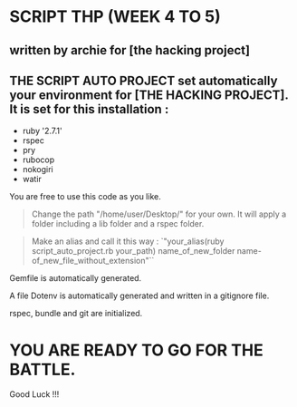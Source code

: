 # SCRIPT THP (WEEK 4 TO 5)

## written by archie for [the hacking project]

## THE SCRIPT AUTO PROJECT set automatically your environment for [THE HACKING PROJECT]. It is set for this installation :

- ruby '2.7.1'
- rspec
- pry
- rubocop
- nokogiri
- watir

You are free to use this code as you like.

> Change the path "/home/user/Desktop/" for your own. It will apply a folder including a lib folder and a rspec folder.

> Make an alias and call it this way :
`"your_alias(ruby script_auto_project.rb your_path) name_of_new_folder name-of_new_file_without_extension"``

Gemfile is automatically generated.

A file Dotenv is automatically generated and written in a gitignore file.

rspec, bundle  and git are initialized.

# YOU ARE READY TO GO FOR THE BATTLE.

Good Luck !!!
